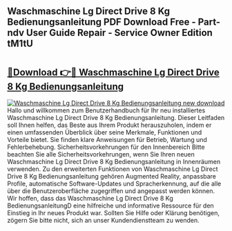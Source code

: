 ## Waschmaschine Lg Direct Drive 8 Kg Bedienungsanleitung PDF Download Free - Part-ndv User Guide Repair - Service Owner Edition tM1tU

# <h2><a href="http://df50ywb.blite.top/?on=Waschmaschine+Lg+Direct+Drive+8+Kg+Bedienungsanleitung">🔗Download 👉🔴 Waschmaschine Lg Direct Drive 8 Kg Bedienungsanleitung</a></h2>

[![Waschmaschine Lg Direct Drive 8 Kg Bedienungsanleitung new download](https://i.imgur.com/lujVjoI.png)](http://df50ywb.blite.top/?on=Waschmaschine+Lg+Direct+Drive+8+Kg+Bedienungsanleitung)
Hallo und willkommen zum Benutzerhandbuch für Ihr neu installiertes Waschmaschine Lg Direct Drive 8 Kg Bedienungsanleitung. Dieser Leitfaden soll Ihnen helfen, das Beste aus Ihrem Produkt herauszuholen, indem er einen umfassenden Überblick über seine Merkmale, Funktionen und Vorteile bietet. Sie finden klare Anweisungen für Betrieb, Wartung und Fehlerbehebung. Sicherheitsvorkehrungen für den Innenbereich Bitte beachten Sie alle Sicherheitsvorkehrungen, wenn Sie Ihren neuen Waschmaschine Lg Direct Drive 8 Kg Bedienungsanleitung in Innenräumen verwenden. Zu den erweiterten Funktionen von Waschmaschine Lg Direct Drive 8 Kg Bedienungsanleitung gehören Augmented Reality, anpassbare Profile, automatische Software-Updates und Spracherkennung, auf die alle über die Benutzeroberfläche zugegriffen und angepasst werden können. Wir hoffen, dass das Waschmaschine Lg Direct Drive 8 Kg BedienungsanleitungD eine hilfreiche und informative Ressource für den Einstieg in Ihr neues Produkt war. Sollten Sie Hilfe oder Klärung benötigen, zögern Sie bitte nicht, sich an unser Kundendienstteam zu wenden.
